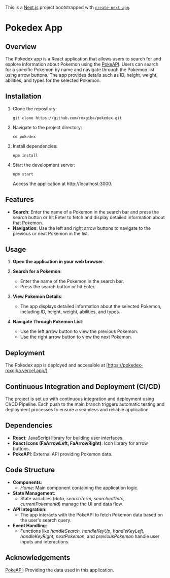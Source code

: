 This is a [Next.js](https://nextjs.org/) project bootstrapped with [`create-next-app`](https://github.com/vercel/next.js/tree/canary/packages/create-next-app).

# Pokedex App

## Overview

The Pokedex app is a React application that allows users to search for and explore information about Pokemon using the [PokeAPI](https://pokeapi.co/). Users can search for a specific Pokemon by name and navigate through the Pokemon list using arrow buttons. The app provides details such as ID, height, weight, abilities, and types for the selected Pokemon.

## Installation

1. Clone the repository:
   ```
   git clone https://github.com/roxgiba/pokedex.git
   ```
2. Navigate to the project directory:
   ```
   cd pokedex
   ```
3. Install dependencies:
   ```
   npm install
   ```
4. Start the development server:
   ```
   npm start
   ```
   Access the application at http://localhost:3000.

## Features
- **Search**: Enter the name of a Pokemon in the search bar and press the search button or hit Enter to fetch and display detailed information about that Pokemon.
- **Navigation**: Use the left and right arrow buttons to navigate to the previous or next Pokemon in the list.

## Usage
1. **Open the application in your web browser**.

2. **Search for a Pokemon**:
   - Enter the name of the Pokemon in the search bar.
   - Press the search button or hit Enter.
     
3. **View Pokemon Details**:
   - The app displays detailed information about the selected Pokemon, including ID, height, weight, abilities, and types.
     
4. **Navigate Through Pokemon List**:
   - Use the left arrow button to view the previous Pokemon.
   - Use the right arrow button to view the next Pokemon.
  
## Deployment
The Pokedex app is deployed and accessible at [https://pokedex-roxgiba.vercel.app/].

## Continuous Integration and Deployment (CI/CD)
The project is set up with continuous integration and deployment using CI/CD Pipeline. Each push to the main branch triggers automatic testing and deployment processes to ensure a seamless and reliable application.
  
## Dependencies
- **React**: JavaScript library for building user interfaces.
- **React Icons (FaArrowLeft, FaArrowRight)**: Icon library for arrow buttons.
- **PokeAPI**: External API providing Pokemon data.

## Code Structure
- **Components**:
    - _Home_: Main component containing the application logic.
- **State Management**:
    - State variables (_data, searchTerm, searchedData, currentPokemonId_) manage the UI and data flow.
- **API Integration**:
    - The app interacts with the PokeAPI to fetch Pokemon data based on the user's search query.
- **Event Handling**:
    -  Functions like _handleSearch, handleKeyUp, handleKeyLeft, handleKeyRight, nextPokemon_, and _previousPokemon_ handle user inputs and interactions.
 
## Acknowledgements
[PokeAPI](https://pokeapi.co/): Providing the data used in this application.

